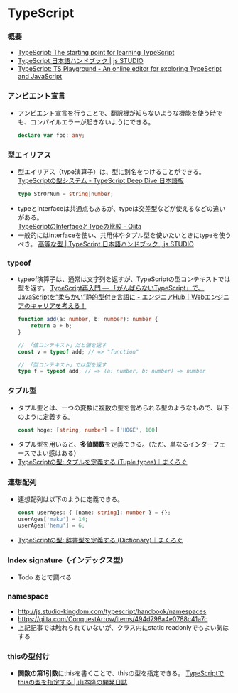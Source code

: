 ﻿# TypeScript
### 概要
- [TypeScript: The starting point for learning TypeScript](https://www.typescriptlang.org/docs/)
- [TypeScript 日本語ハンドブック | js STUDIO](https://js.studio-kingdom.com/typescript/)
- [TypeScript: TS Playground - An online editor for exploring TypeScript and JavaScript](https://www.typescriptlang.org/play)

### アンビエント宣言
- アンビエント宣言を行うことで、翻訳機が知らないような機能を使う時でも、コンパイルエラーが起きないようにできる。
  ```ts
  declare var foo: any;
  ```

### 型エイリアス
- 型エイリアス（type演算子）は、型に別名をつけることができる。<br>
[TypeScriptの型システム - TypeScript Deep Dive 日本語版](https://typescript-jp.gitbook.io/deep-dive/type-system#eiriasutype-alias)
  ```ts
  type StrOrNum = string|number;
  ```
- typeとinterfaceは共通点もあるが、typeは交差型などが使えるなどの違いがある。<br>
[TypeScriptのInterfaceとTypeの比較 - Qiita](https://qiita.com/tkrkt/items/d01b96363e58a7df830e)
- 一般的にはinterfaceを使い、共用体やタプル型を使いたいときにtypeを使うべき。
  [高等な型 | TypeScript 日本語ハンドブック | js STUDIO](https://js.studio-kingdom.com/typescript/handbook/advanced_types)

### typeof
- typeof演算子は、通常は文字列を返すが、TypeScriptの型コンテキストでは型を返す。
  [TypeScript再入門 ― 「がんばらないTypeScript」で、JavaScriptを“柔らかい”静的型付き言語に - エンジニアHub｜Webエンジニアのキャリアを考える！](https://eh-career.com/engineerhub/entry/2019/04/16/103000#%E5%9E%8B%E3%82%B3%E3%83%B3%E3%83%86%E3%82%AD%E3%82%B9%E3%83%88)
  ```ts
  function add(a: number, b: number): number {
      return a + b;
  }

  // 「値コンテキスト」だと値を返す
  const v = typeof add; // => "function"

  // 「型コンテキスト」では型を返す
  type f = typeof add; // => (a: number, b: number) => number
  ```

### タプル型
- タプル型とは、一つの変数に複数の型を含められる型のようなもので、以下のように定義する。
  ```ts
  const hoge: [string, number] = ['HOGE', 100]
  ```
- タプル型を用いると、**多値関数**を定義できる。（ただ、単なるインターフェースでよい感はある）
- [TypeScriptの型: タプルを定義する (Tuple types)｜まくろぐ](https://maku.blog/p/6uzqf4q/)

### 連想配列
- 連想配列は以下のように定義できる。
  ```ts
  const userAges: { [name: string]: number } = {};  
  userAges['maku'] = 14; 
  userAges['hemu'] = 6;
  ```
- [TypeScriptの型: 辞書型を定義する (Dictionary)｜まくろぐ](https://maku.blog/p/x3ocp9a/)

### Index signature（インデックス型）
- Todo あとで調べる

### namespace
- http://js.studio-kingdom.com/typescript/handbook/namespaces
- https://qiita.com/ConquestArrow/items/494d798a4e0788c41a7c
- 上記記事では触れられていないが、クラス内にstatic readonlyでもよい気はする

### thisの型付け
- **関数の第1引数**にthisを書くことで、thisの型を指定できる。
  [TypeScriptでthisの型を指定する | 山本隆の開発日誌](https://www.gesource.jp/weblog/?p=7703)

